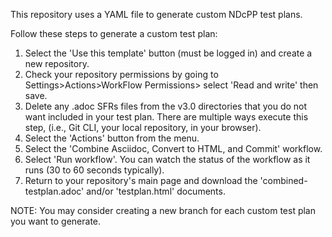 This repository uses a YAML file to generate custom NDcPP test plans.

Follow these steps to generate a custom test plan:

1. Select the 'Use this template' button (must be logged in) and create a new repository.
2. Check your repository permissions by going to Settings>Actions>WorkFlow Permissions> select 'Read and write' then save.
3. Delete any .adoc SFRs files from the v3.0 directories that you do not want included in your test plan. There are multiple ways execute this step, (i.e., Git CLI, your local repository, in your browser).
4. Select the 'Actions' button from the menu.
5. Select the 'Combine Asciidoc, Convert to HTML, and Commit' workflow.
6. Select 'Run workflow'. You can watch the status of the workflow as it runs (30 to 60 seconds typically).
7. Return to your repository's main page and download the 'combined-testplan.adoc' and/or 'testplan.html' documents.

NOTE: You may consider creating a new branch for each custom test plan you want to generate.
